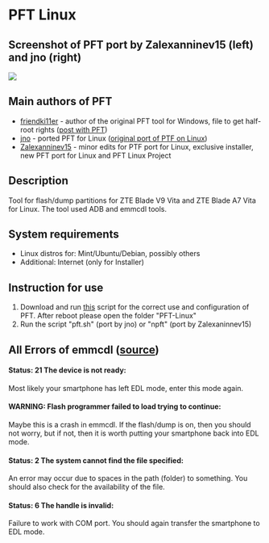 # PFT Linux

## Screenshot of PFT port by Zalexanninev15 (left) and jno (right)
![](https://i.imgur.com/7RKKdsU.png)

## Main authors of PFT
* [friendki11er](https://4pda.ru/forum/index.php?showuser=198744) - author of the original PFT tool for Windows, file to get half-root rights ([post with PFT](https://4pda.ru/forum/index.php?s=&showtopic=952274&view=findpost&p=85383238))
* [jno](https://4pda.ru/forum/index.php?showuser=312616) - ported PFT for Linux ([original port of PTF on Linux](https://jno.undo.it/cgi-bin/fossil.cgi/PFT4pda/doc))
* [Zalexanninev15](https://4pda.ru/forum/index.php?showuser=5330563) - minor edits for PTF port for Linux, exclusive installer, new PFT port for Linux and PFT Linux Project

## Description
Tool for flash/dump partitions for ZTE Blade V9 Vita and ZTE Blade A7 Vita for Linux. The tool used ADB and emmcdl tools. 

## System requirements
* Linux distros for: Mint/Ubuntu/Debian, possibly others
* Additional: Internet (only for Installer)

## Instruction for use
1. Download and run [this](https://github.com/Zalexanninev15/PFT-Linux/releases/download/1.5/install) script for the correct use and configuration of PFT. After reboot please open the folder "PFT-Linux"
2. Run the script "pft.sh" (port by jno) or "npft" (port by Zalexaninnev15)

## All Errors of emmcdl ([source](https://github.com/Zalexanninev15/PFT2#all-errors-of-flasher-emmcdl))
#### Status: 21 The device is not ready: 
Most likely your smartphone has left EDL mode, enter this mode again.
#### WARNING: Flash programmer failed to load trying to continue:
Maybe this is a crash in emmcdl. If the flash/dump is on, then you should not worry, but if not, then it is worth putting your smartphone back into EDL mode.
#### Status: 2 The system cannot find the file specified:
An error may occur due to spaces in the path (folder) to something. You should also check for the availability of the file.
#### Status: 6 The handle is invalid:
Failure to work with COM port. You should again transfer the smartphone to EDL mode.
